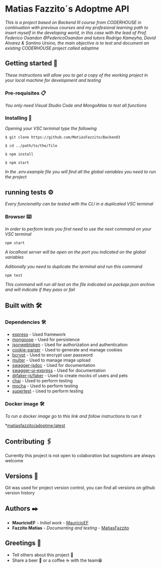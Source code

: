 # Matias Fazzito´s Adoptme API

_This is a project based on Backend III course from CODERHOUSE in continuation with previous courses and my profesional learning path to insert myself in the developing world, in this case with the lead of Prof. Federico Osandon @FedericoOsandon and tutors Rodrigo Kameyha, David Alvarez & Santino Ursino, the main objective is to test and document an existing CODERHOUSE project called adoptme_

## Getting started 🚀

_These instructions will allow you to get a copy of the working project in your local machine for development and testing_


### Pre-requisites 📋

_You only need Visual Studio Code and MongoAtlas to test all functions_

### Installing 🔧

_Opening your VSC terminal type the following_

```
$ git clone https://github.com/MatiasFazzito/Backend3
```

```
$ cd ../path/to/the/file
```

```
$ npm install
```

```
$ npm start
```

_In the .env.example file you will find all the global variables you need to run the project_

## running tests ⚙️

_Every funcionality can be tested with the CLI in a duplicated VSC terminal_

### Browser ⌨️

_In order to perform tests you first need to use the next command on your VSC terminal_

```
npm start
```

_A localhost server will be open on the port you indicated on the global variables_

_Aditionally you need to duplicate the terminal and run this command_

```
npm test
```

_This command will run all test on the file indicated on packaje.json archive and will indicate if they pass or fail_

## Built with 🛠️

### Dependencies 🛠️

* [express](https://expressjs.com/es/) - Used framework
* [mongoose](https://mongoosejs.com/) - Used for persistence
* [jsonwebtoken](https://www.npmjs.com/package/jsonwebtoken) - Used for authorization and authentication
* [cookie-parser](https://www.npmjs.com/package/cookie-parser) - Used to generate and manage cookies
* [bcrypt](https://www.npmjs.com/package/bcrypt) - Used to encrypt user password
* [multer](https://www.npmjs.com/package/multer) - Used to manage image upload
* [swagger-jsdoc](https://www.npmjs.com/package/swagger-jsdoc) - Used for documentation
* [swagger-ui-express](https://www.npmjs.com/package/swagger-ui-express) - Used for documentation
* [@faker-js/faker](https://www.npmjs.com/package/@faker-js/faker) - Used to create mocks of users and pets
* [chai](https://www.npmjs.com/package/chai) - Used to perform testing
* [mocha](https://www.npmjs.com/package/mocha) - Used to perform testing
* [supertest](https://www.npmjs.com/package/supertest) - Used to perform testing

### Docker image 🛠️

_To run a docker image go to this link and follow instructions to run it_

*[matiasfazzito/adoptme:latest](https://hub.docker.com/r/matiasfazzito/adoptme)

## Contributing 🖇️

Currently this project is not open to colaboration but sugestions are always welcome

## Versions 📌

Git was used for project version control, you can find all versions on github version history

## Authors ✒️

* **MauricioEF** - *Initial work* - [MauricioEF](https://github.com/CoderContenidos/RecursosBackend-Adoptme)
* **Fazzito Matias** - *Documenting and testing* - [MatiasFazzito](https://github.com/MatiasFazzito)


## Greetings 🎁

* Tell others about this project 📢
* Share a beer 🍺 or a coffee ☕ with the team😁